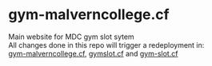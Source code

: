 # gym-malverncollege.cf
Main website for MDC gym slot sytem<br>
All changes done in this repo will trigger a redeployment in:<br>
[gym-malverncollege.cf](https://gym-malverncollege.cf/), [gymslot.cf](https://gymslot.cf/) and [gym-slot.cf](https://gymslot.cf/)


